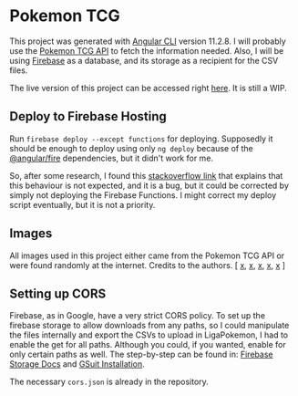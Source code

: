 # Pokemon TCG

This project was generated with [Angular CLI](https://github.com/angular/angular-cli) version 11.2.8. I will probably use the [Pokemon TCG API](https://dev.pokemontcg.io/) to fetch the information needed. Also, I will be using [Firebase](https://firebase.google.com/) as a database, and its storage as a recipient for the CSV files.

The live version of this project can be accessed right [here](https://tcg-pkmn.web.app/public/collection). It is still a WIP.

## Deploy to Firebase Hosting

Run `firebase deploy --except functions` for deploying. Supposedly it should be enough to deploy using only `ng deploy` because of the [@angular/fire](https://github.com/angular/angularfire) dependencies, but it didn't work for me.

So, after some research, I found this [stackoverflow link](https://stackoverflow.com/questions/62734278/firebase-cant-deploy) that explains that this behaviour is not expected, and it is a bug, but it could be corrected by simply not deploying the Firebase Functions. I might correct my deploy script eventually, but it is not a priority.

## Images

All images used in this project either came from the Pokemon TCG API or were found randomly at the internet. Credits to the authors.
[ 
[x](https://devsnap.me/css-background-patterns), 
[x](https://br.pinterest.com/pin/454793262346636811/), 
[x](https://www.google.com/url?sa=i&url=https%3A%2F%2Fwww.tumblr.com%2Ftagged%2Fsparkles%3Fsort%3Dtop&psig=AOvVaw39_GHxIAIMBRsknXhIv4tG&ust=1620356174101000&source=images&cd=vfe&ved=0CA0QjhxqFwoTCMCpgqOHtPACFQAAAAAdAAAAABAF), 
[x](https://br.pinterest.com/pin/851180398302573457/),
[x](https://github.com/duiker101/pokemon-type-svg-icons)
 ]

## Setting up CORS

Firebase, as in Google, have a very strict CORS policy. To set up the firebase storage to allow downloads from any paths, so I could manipulate the files internally and export the CSVs to upload in LigaPokemon, I had to enable the get for all paths. Although you could, if you wanted, enable for only certain paths as well. The step-by-step can be found in:
[Firebase Storage Docs](https://firebase.google.com/docs/storage/web/download-files) and [GSuit Installation](https://cloud.google.com/storage/docs/gsutil_install).

The necessary `cors.json` is already in the repository.
